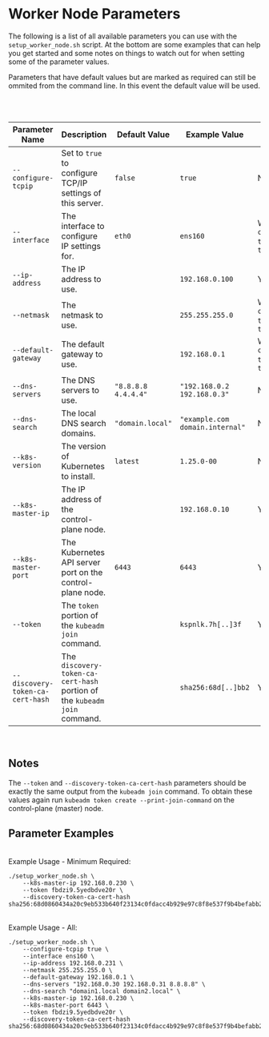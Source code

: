 # Worker Node Parameters
The following is a list of all available parameters you can use with the `setup_worker_node.sh` script. At the bottom are some examples that can help you get started and some notes on things to watch out for when setting some of the parameter values. 

Parameters that have default values but are marked as required can still be ommited from the command line. In this event the default value will be used.

<br>
<br>

|Parameter Name|Description|Default Value|Example Value|Required|
|--- |--- |--- |--- |--- |
|`--configure-tcpip`|Set to `true` to configure TCP/IP settings of this server.|`false`|`true`|No|
|`--interface`|The interface to configure IP settings for.|`eth0`|`ens160`|When `--configure-tcpip` is `true`|
|`--ip-address`|The IP address to use.||`192.168.0.100`|Yes|
|`--netmask`|The netmask to use.||`255.255.255.0`|When `--configure-tcpip` is `true`|
|`--default-gateway`|The default gateway to use.||`192.168.0.1`|When `--configure-tcpip` is `true`|
|`--dns-servers`|The DNS servers to use.|`"8.8.8.8 4.4.4.4"`|`"192.168.0.2 192.168.0.3"`|No|
|`--dns-search`|The local DNS search domains.|`"domain.local"`|`"example.com domain.internal"`|No|
|`--k8s-version`|The version of Kubernetes to install.|`latest`|`1.25.0-00`|No|
|`--k8s-master-ip`|The IP address of the control-plane node.||`192.168.0.10`|Yes|
|`--k8s-master-port`|The Kubernetes API server port on the control-plane node.|`6443`|`6443`|Yes|
|`--token`|The `token` portion of the `kubeadm join` command.||`kspnlk.7h[..]3f`|Yes|
|`--discovery-token-ca-cert-hash`|The `discovery-token-ca-cert-hash` portion of the `kubeadm join` command.||`sha256:68d[..]bb2`|Yes|

<br>

## Notes

The `--token` and `--discovery-token-ca-cert-hash` parameters should be exactly the same output from the `kubeadm join` command. To obtain these values again run `kubeadm token create --print-join-command` on the control-plane (master) node.

## Parameter Examples

<br>
Example Usage - Minimum Required:

```
./setup_worker_node.sh \
    --k8s-master-ip 192.168.0.230 \    
    --token fbdzi9.5yedbdve20r \
    --discovery-token-ca-cert-hash sha256:68d0860434a20c9eb533b640f23134c0fdacc4b929e97c8f8e537f9b4befabb2 
```

<br>
Example Usage - All:

```
./setup_worker_node.sh \
    --configure-tcpip true \
    --interface ens160 \
    --ip-address 192.168.0.231 \
    --netmask 255.255.255.0 \
    --default-gateway 192.168.0.1 \
    --dns-servers "192.168.0.30 192.168.0.31 8.8.8.8" \
    --dns-search "domain1.local domain2.local" \
    --k8s-master-ip 192.168.0.230 \
    --k8s-master-port 6443 \
    --token fbdzi9.5yedbdve20r \
    --discovery-token-ca-cert-hash sha256:68d0860434a20c9eb533b640f23134c0fdacc4b929e97c8f8e537f9b4befabb2 
```